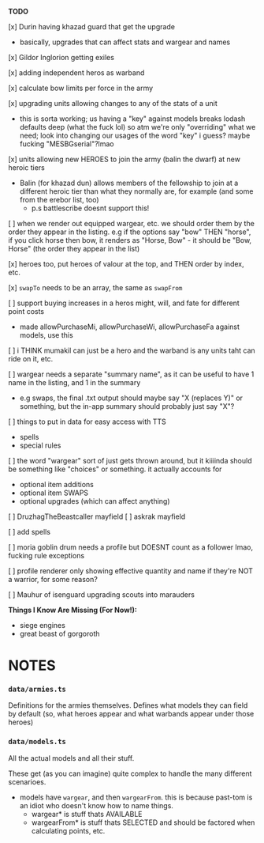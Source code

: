 **TODO**

[x] Durin having khazad guard that get the upgrade

- basically, upgrades that can affect stats and wargear and names

[x] Gildor Inglorion getting exiles

[x] adding independent heros as warband

[x] calculate bow limits per force in the army

[x] upgrading units allowing changes to any of the stats of a unit

- this is sorta working; us having a "key" against models breaks lodash defaults deep (what the fuck lol) so atm we're only "overriding" what we need; look into changing our usages of the word "key" i guess? maybe fucking "MESBGserial"?lmao

[x] units allowing new HEROES to join the army (balin the dwarf) at new heroic tiers

- Balin (for khazad dun) allows members of the fellowship to join at a different heroic tier than what they normally are, for example (and some from the erebor list, too)
  - p.s battlescribe doesnt support this!

[ ] when we render out equipped wargear, etc. we should order them by the order they appear in the listing. e.g if the options say "bow" THEN "horse", if you click horse then bow, it renders as "Horse, Bow" - it should be "Bow, Horse" (the order they appear in the list)

[x] heroes too, put heroes of valour at the top, and THEN order by index, etc.

[x] `swapTo` needs to be an array, the same as `swapFrom`

[ ] support buying increases in a heros might, will, and fate for different point costs

- made allowPurchaseMi, allowPurchaseWi, allowPurchaseFa against models, use this

[ ] i THINK mumakil can just be a hero and the warband is any units taht can ride on it, etc.

[ ] wargear needs a separate "summary name", as it can be useful to have 1 name in the listing, and 1 in the summary

- e.g swaps, the final .txt output should maybe say "X (replaces Y)" or something, but the in-app summary should probably just say "X"?

[ ] things to put in data for easy access with TTS

- spells
- special rules

[ ] the word "wargear" sort of just gets thrown around, but it kiiiinda should be something like "choices" or something. it actually accounts for

- optional item additions
- optional item SWAPS
- optional upgrades (which can affect anything)

[ ] DruzhagTheBeastcaller mayfield
[ ] askrak mayfield

[ ] add spells

[ ] moria goblin drum needs a profile but DOESNT count as a follower lmao, fucking rule exceptions

[ ] profile renderer only showing effective quantity and name if they're NOT a warrior, for some reason?

[ ] Mauhur of isenguard upgrading scouts into marauders

**Things I Know Are Missing (For Now!):**

- siege engines
- great beast of gorgoroth

# NOTES

### `data/armies.ts`

Definitions for the armies themselves. Defines what models they can field by default (so, what heroes appear and what warbands appear under those heroes)

### `data/models.ts`

All the actual models and all their stuff.

These get (as you can imagine) quite complex to handle the many different scenarioes.

- models have `wargear`, and then `wargearFrom`. this is because past-tom is an idiot who doesn't know how to name things.
  - wargear\* is stuff thats AVAILABLE
  - wargearFrom\* is stuff thats SELECTED and should be factored when calculating points, etc.

